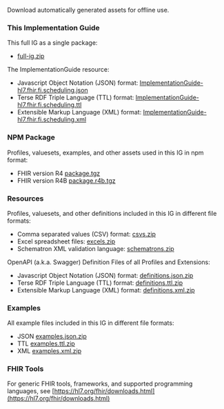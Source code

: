 Download automatically generated assets for offline use.

### This Implementation Guide

This full IG as a single package:
* [full-ig.zip](full-ig.zip)

The ImplementationGuide resource:
* Javascript Object Notation (JSON) format: [ImplementationGuide-hl7.fhir.fi.scheduling.json](ImplementationGuide-hl7.fhir.fi.scheduling.json)
* Terse RDF Triple Language (TTL) format: [ImplementationGuide-hl7.fhir.fi.scheduling.ttl](ImplementationGuide-hl7.fhir.fi.scheduling.ttl)
* Extensible Markup Language (XML) format: [ImplementationGuide-hl7.fhir.fi.scheduling.xml](ImplementationGuide-hl7.fhir.fi.scheduling.xml)

### NPM Package

Profiles, valuesets, examples, and other assets used in this IG in npm format:
* FHIR version R4 [package.tgz](package.tgz)
* FHIR version R4B [package.r4b.tgz](package.r4b.tgz)

### Resources

Profiles, valuesets, and other definitions included in this IG in different file formats:
* Comma separated values (CSV) format: [csvs.zip](csvs.zip)
* Excel spreadsheet files: [excels.zip](excels.zip)
* Schematron XML validation language: [schematrons.zip](schematrons.zip)

OpenAPI (a.k.a. Swagger) Definition Files of all Profiles and Extensions:
* Javascript Object Notation (JSON) format: [definitions.json.zip](definitions.json.zip)
* Terse RDF Triple Language (TTL) format: [definitions.ttl.zip](definitions.ttl.zip)
* Extensible Markup Language (XML) format: [definitions.xml.zip](definitions.xml.zip)

### Examples

All example files included in this IG in different file formats:
* JSON [examples.json.zip](examples.json.zip)
* TTL [examples.ttl.zip](examples.ttl.zip)
* XML [examples.xml.zip](examples.xml.zip)

### FHIR Tools
For generic FHIR tools, frameworks, and supported programming languages, see
[https://hl7.org/fhir/downloads.html](https://hl7.org/fhir/downloads.html)
